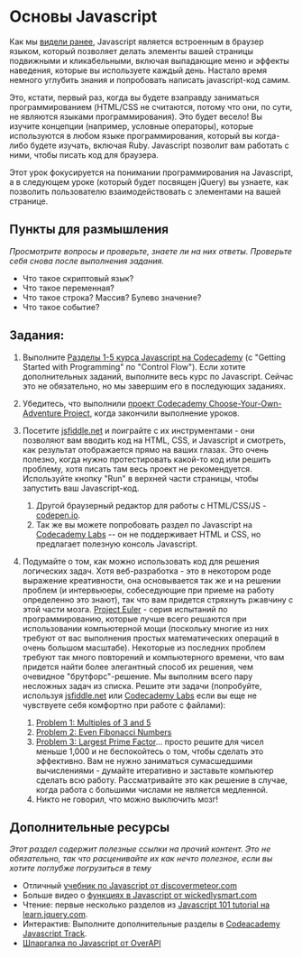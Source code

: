 # Основы Javascript
<!-- *Estimated Time: 6-8 hrs* -->

Как мы [видели ранее](http://skillcrush.com/2012/04/05/javascript/), Javascript является встроенным в браузер языком, который позволяет делать элементы вашей страницы подвижными и кликабельными, включая выпадающие меню и эффекты наведения, которые вы используете каждый день. Настало время немного углубить знания и попробовать написать javascript-код самим.

Это, кстати, первый раз, когда вы будете взаправду заниматься программированием (HTML/CSS не считаются, потому что они, по сути, не являются языками программирования). Это будет весело! Вы изучите концепции (например, условные операторы), которые используются в любом языке программирования, который вы когда-либо будете изучать, включая Ruby. Javascript позволит вам работать с ними, чтобы писать код для браузера.

Этот урок фокусируется на понимании программирования на Javascript, а в следующем уроке (который будет посвящен jQuery) вы узнаете, как позволить пользователю взаимодействовать с элементами на вашей странице.

## Пункты для размышления

*Просмотрите вопросы и проверьте, знаете ли на них ответы. Проверьте себя снова после выполнения задания.*

* Что такое скриптовый язык?
* Что такое переменная?
* Что такое строка? Массив? Булево значение?
* Что такое событие?

## Задания:
1. Выполните [Разделы 1-5 курса Javascript на Codecademy](http://www.codecademy.com/tracks/javascript) (с "Getting Started with Programming" по "Control Flow"). Если хотите дополнительных заданий, выполните весь курс по Javascript. Сейчас это не обязательно, но мы завершим его в последующих заданиях.
2. Убедитесь, что выполнили [проект Codecademy Choose-Your-Own-Adventure Project](http://www.codecademy.com/courses/javascript-beginner-en-x9DnD/0/1), когда закончили выполнение уроков.
3. Посетите [jsfiddle.net](http://jsfiddle.net/) и поиграйте с их инструментами - они позволяют вам вводить код на HTML, CSS, и Javascript и смотреть, как результат отображается прямо на ваших глазах. Это очень полезно, когда нужно протестировать какой-то код или решить проблему, хотя писать там весь проект не рекомендуется. Используйте кнопку "Run" в верхней части страницы, чтобы запустить ваш Javascript-код.
    1. Другой браузерный редактор для работы с HTML/CSS/JS - [codepen.io](http://codepen.io/).
    2. Так же вы можете попробовать раздел по Javascript на [Codecademy Labs](http://labs.codecademy.com/) -- он не поддерживает  HTML и CSS, но предлагает полезную консоль Javascript.
4. Подумайте о том, как можно использовать код для решения логических задач. Хотя веб-разработка - это в некотором роде выражение креативности, она основывается так же и на решении проблем (и интервьюеры, собеседующие при приеме на работу определенно это знают), так что вам придется стряхнуть ржавчину с этой части мозга. [Project Euler](http://projecteuler.net/) - серия испытаний по программированию, которые лучше всего решаются при использовании компьютерной мощи (поскольку многие из них требуют от вас выполнения простых математических операций в очень большом масштабе). Некоторые из последних проблем требуют так много повторений и компьютерного времени, что вам придется найти более элегантный способ их решения, чем очевидное "брутфорс"-решение. Мы выполним всего пару несложных задач из списка. Решите эти задачи (попробуйте, используя [jsfiddle.net](http://jsfiddle.net/) или [Codecademy Labs](http://labs.codecademy.com/) если вы еще не чувствуете себя комфортно при работе с файлами):

    1. [Problem 1: Multiples of 3 and 5](http://projecteuler.net/problem=1)
    2. [Problem 2: Even Fibonacci Numbers](http://projecteuler.net/problem=2)
    3. [Problem 3: Largest Prime Factor](http://projecteuler.net/problem=3)... просто решите для чисел меньше 1,000 и не беспокойтесь о том, чтобы сделать это эффективно. Вам не нужно заниматься сумасшедшими вычислениями - думайте итеративно и заставьте компьютер сделать всю работу. Рассматривайте это как решение в случае, когда работа с большими числами не является медленной.
    4. Никто не говорил, что можно выключить мозг!

## Дополнительные ресурсы

*Этот раздел содержит полезные ссылки на прочий контент. Это не обязательно, так что расценивайте их как нечто полезное, если вы хотите поглубже погрузиться в тему*

* Отличный [учебник по Javascript от discovermeteor.com](https://www.discovermeteor.com/blog/javascript-for-meteor/)
* Больше видео о [функциях в Javascript от wickedlysmart.com](http://wickedlysmart.com/learning-javascript-functions-part-2/)
* Чтение: первые несколько разделов из [Javascript 101 tutorial на learn.jquery.com](http://learn.jquery.com/javascript-101/).
* Интерактив: Выполните дополнительные разделы в [Codeacademy Javascript Track](http://www.codecademy.com/tracks/javascript).
* [Шпаргалка по Javascript от OverAPI](http://overapi.com/javascript/)
